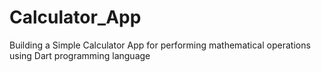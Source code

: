 # Calculator_App
Building a Simple Calculator App for performing mathematical operations
using Dart programming language
